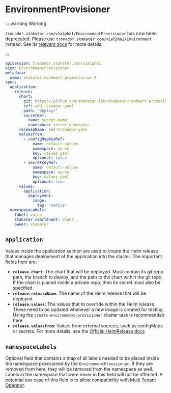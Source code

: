 # EnvironmentProvisioner

::: warning Warning

`tronador.stakater.com/v1alpha1/EnvironmentProvisioner` has now been deprecated. Please use `tronador.stakater.com/v1alpha2/Environment` instead. See its [relevant docs](./environment.md) for more details.

:::

```yaml
apiVersion: tronador.stakater.com/v1alpha1
kind: EnvironmentProvisioner
metadata:
  name: stakater-nordmart-promotion-pr-9
spec:
  application:
    release:
      chart:
        git: https://github.com/stakater-lab/stakater-nordmart-promotion
        ref: add-tronador-yaml
        path: "deploy/"
        secretRef:
          name: secret-name
          namespace: secret-namespace
      releaseName: add-tronador-yaml
      valuesFrom:
        - configMapKeyRef:
            name: default-values
            namespace: my-ns
            key: values.yaml
            optional: false
        - secretKeyRef:
            name: default-values
            namespace: my-ns
            key: values.yaml
            optional: true
      values:
        application:
          deployment:
            image:
              tag: "native"
  namespaceLabels:
    label: value
    stakater.com/tenant: alpha
    owner: stakater
```

## `application`

Values inside the application section are used to create the Helm release that manages deployment of the application into the cluster. The important fields here are:

- **`release.chart`**: The chart that will be deployed. Must contain its git repo path, the branch to deploy, and the path to the chart within the git repo. If the chart is placed inside a private repo, then its secret must also be specified.
- **`release.releaseName`**: The name of the Helm release that will be deployed.
- **`release.values`**: The values that to override within the Helm release. These need to be updated whenever a new image is created for testing. Using the `create-environment-provisioner` cluster task is recommended here
- **`release.valuesFrom`**: Values from external sources, such as configMaps or secrets. For more details, see the [Official HelmRelease docs](https://fluxcd.io/legacy/helm-operator/helmrelease-guide/values/)

## `namespaceLabels`

Optional field that contains a map of all labels needed to be placed inside the namespace provisioned by the `EnvironmentProvisioner`. If they are removed from here, they will be removed from the namespace as well. Labels in the namespace that were never in this field will not be affected. A potential use case of this field is to allow compatibility with [Multi Tenant Operator](../multi-tenant-operator/overview.md).
